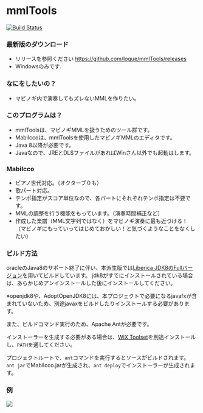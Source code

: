 mmlTools
=======
[![Build Status](https://travis-ci.org/logue/mmlTools.svg?branch=master)](https://travis-ci.org/logue/mmlTools)

### 最新版のダウンロード

* リリースを参照ください https://github.com/logue/mmlTools/releases
* Windowsのみです.


### なにをしたいの？

* マビノギ内で演奏してもズレないMMLを作りたい。


### このプログラムは？

* mmlToolsは、マビノギMMLを扱うためのツール群です。
* MabiIccoは、mmlToolsを使用したマビノギMMLのエディタです。
* Java 8以降が必要です。
* Javaなので、JREとDLSファイルがあればWinさん以外でも起動はします。


### MabiIcco

* ピアノ世代対応。（オクターブ０も）
* 歌パート対応。
* テンポ指定がスコア単位なので、各パートにそれぞれテンポ指定は不要です。
* MMLの調整を行う機能をもっています。（演奏時間補正など）
* 作成した楽譜（MML文字列ではなく）をマビノギ演奏に最も近づける！（マビノギにもっていってはじめておかしい！と気づくようなことをなくしたい）

### ビルド方法

oracleのJava8のサポート終了に伴い、本派生版では[Liberica JDK8のFullバージョン](https://bell-sw.com/pages/java-8u242/)を用いてビルドしています。
jdk8がすでにインストールされている場合は、あらかじめアンインストールした後にインストールしてください。

※openjdk8や、AdoptOpenJDK8には、本プロジェクトで必要になるjavafxが含まれていないため、別途javaxをビルドしたりインストールする必要があります。

また、ビルドコマンド実行のため、Apache Antが必要です。

インストーラーを生成する必要がある場合は、[WiX Toolset](https://wixtoolset.org)を別途インストールし、`PATH`を通してください。

プロジェクトルートで、`ant`コマンドを実行するとソースがビルドされます。
`ant jar`でMabiIcco.jarが生成され、`ant deploy`でインストーラーが生成されます。

### 例

[![](https://img.youtube.com/vi/7RXuQOZL-xY/0.jpg)](https://www.youtube.com/watch?v=7RXuQOZL-xY)
